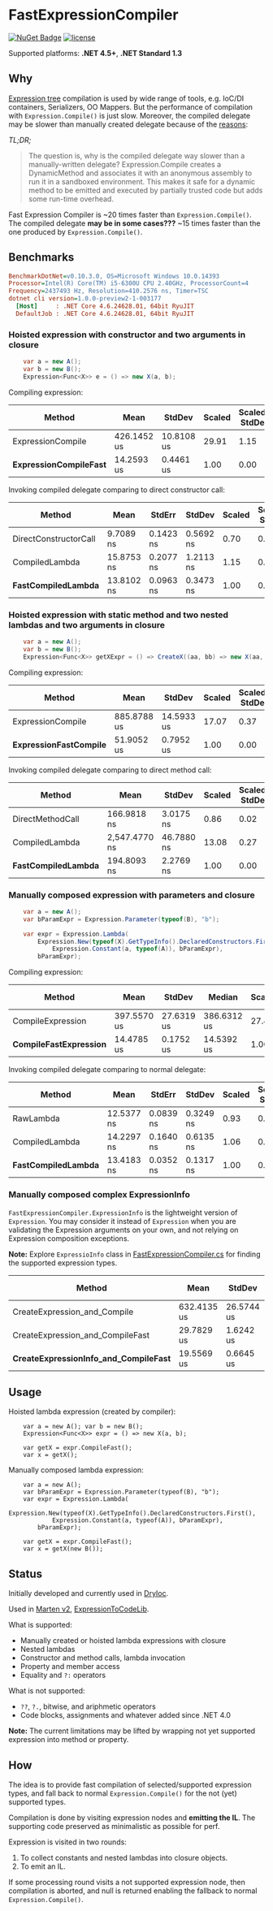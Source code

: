 # FastExpressionCompiler

[DryIoc]: https://bitbucket.org/dadhi/dryioc
[ExpressionToCodeLib]: https://github.com/EamonNerbonne/ExpressionToCode
[Expression Tree]: https://msdn.microsoft.com/en-us/library/mt654263.aspx

[![NuGet Badge](https://buildstats.info/nuget/FastExpressionCompiler)](https://www.nuget.org/packages/FastExpressionCompiler)
[![license](https://img.shields.io/github/license/dadhi/FastExpressionCompiler.svg)](http://opensource.org/licenses/MIT)

Supported platforms: __.NET 4.5+__, __.NET Standard 1.3__

## Why

[Expression tree] compilation is used by wide range of tools, e.g. IoC/DI containers, Serializers, OO Mappers.
But the performance of compilation with `Expression.Compile()` is just slow. 
Moreover, the compiled delegate may be slower than manually created delegate because of the [reasons](https://blogs.msdn.microsoft.com/seteplia/2017/02/01/dissecting-the-new-constraint-in-c-a-perfect-example-of-a-leaky-abstraction/):

_TL;DR;_
> The question is, why is the compiled delegate way slower than a manually-written delegate? Expression.Compile creates a DynamicMethod and associates it with an anonymous assembly to run it in a sandboxed environment. This makes it safe for a dynamic method to be emitted and executed by partially trusted code but adds some run-time overhead.

Fast Expression Compiler is ~20 times faster than `Expression.Compile()`.  
The compiled delegate __may be in some cases???__ ~15 times faster than the one produced by `Expression.Compile()`.

## Benchmarks

```ini
BenchmarkDotNet=v0.10.3.0, OS=Microsoft Windows 10.0.14393
Processor=Intel(R) Core(TM) i5-6300U CPU 2.40GHz, ProcessorCount=4
Frequency=2437493 Hz, Resolution=410.2576 ns, Timer=TSC
dotnet cli version=1.0.0-preview2-1-003177
  [Host]     : .NET Core 4.6.24628.01, 64bit RyuJIT
  DefaultJob : .NET Core 4.6.24628.01, 64bit RyuJIT
```


### Hoisted expression with constructor and two arguments in closure

```csharp
    var a = new A();
    var b = new B();
    Expression<Func<X>> e = () => new X(a, b);
```

Compiling expression:

 |                Method     |        Mean |     StdDev | Scaled | Scaled-StdDev |  Gen 0 |  Gen 1 | Allocated |
 |-------------------------- |------------ |----------- |------- |-------------- |------- |------- |---------- |
 |     ExpressionCompile     | 426.1452 us | 10.8108 us |  29.91 |          1.15 |      - |      - |   4.36 kB |
 | __ExpressionCompileFast__ |  14.2593 us |  0.4461 us |   1.00 |          0.00 | 1.0579 | 0.2035 |   2.72 kB |

Invoking compiled delegate comparing to direct constructor call:

 |                Method     |       Mean |    StdErr |    StdDev | Scaled | Scaled-StdDev |  Gen 0 | Allocated |
 |-------------------------- |----------- |---------- |---------- |------- |-------------- |------- |---------- |
 | DirectConstructorCall     |  9.7089 ns | 0.1423 ns | 0.5692 ns |   0.70 |          0.04 | 0.0202 |      32 B |
 |        CompiledLambda     | 15.8753 ns | 0.2077 ns | 1.2113 ns |   1.15 |          0.09 | 0.0198 |      32 B |
 |    __FastCompiledLambda__ | 13.8102 ns | 0.0963 ns | 0.3473 ns |   1.00 |          0.00 | 0.0195 |      32 B |
 
 
### Hoisted expression with static method and two nested lambdas and two arguments in closure

```csharp
    var a = new A();
    var b = new B();
    Expression<Func<X>> getXExpr = () => CreateX((aa, bb) => new X(aa, bb), new Lazy<A>(() => a), b);
```

Compiling expression:

 |                Method |        Mean |     StdDev | Scaled | Scaled-StdDev |  Gen 0 |  Gen 1 | Allocated |
 |-------------------------- |------------ |----------- |------- |-------------- |------- |------- |---------- |
 |     ExpressionCompile     | 885.8788 us | 14.5933 us |  17.07 |          0.37 |      - |      - |  12.28 kB |
 | __ExpressionFastCompile__ |  51.9052 us |  0.7952 us |   1.00 |          0.00 | 4.0616 | 1.3761 |      8 kB |


Invoking compiled delegate comparing to direct method call:

 |             Method     |          Mean |     StdDev | Scaled | Scaled-StdDev |  Gen 0 | Allocated |
 |----------------------- |-------------- |----------- |------- |-------------- |------- |---------- |
 |   DirectMethodCall     |   166.9818 ns |  3.0175 ns |   0.86 |          0.02 | 0.1111 |     184 B |
 |     CompiledLambda     | 2,547.4770 ns | 46.7880 ns |  13.08 |          0.27 | 0.0900 |     280 B |
 | __FastCompiledLambda__ |   194.8093 ns |  2.2769 ns |   1.00 |          0.00 | 0.1399 |     240 B |


### Manually composed expression with parameters and closure

```csharp
    var a = new A();
    var bParamExpr = Expression.Parameter(typeof(B), "b");

    var expr = Expression.Lambda(
        Expression.New(typeof(X).GetTypeInfo().DeclaredConstructors.First(),
            Expression.Constant(a, typeof(A)), bParamExpr),
        bParamExpr);
```

Compiling expression:

 |                    Method |        Mean |     StdDev |      Median | Scaled | Scaled-StdDev |  Gen 0 |  Gen 1 | Allocated |
 |-------------------------- |------------ |----------- |------------ |------- |-------------- |------- |------- |---------- |
 |     CompileExpression     | 397.5570 us | 27.6319 us | 386.6312 us |  27.46 |          1.92 |      - |      - |   4.72 kB |
 | __CompileFastExpression__ |  14.4785 us |  0.1752 us |  14.5392 us |   1.00 |          0.00 | 1.3086 | 0.5762 |   2.26 kB |


Invoking compiled delegate comparing to normal delegate:

 |                 Method |       Mean |    StdErr |    StdDev | Scaled | Scaled-StdDev |  Gen 0 | Allocated |
 |----------------------- |----------- |---------- |---------- |------- |-------------- |------- |---------- |
 |          RawLambda     | 12.5377 ns | 0.0839 ns | 0.3249 ns |   0.93 |          0.03 | 0.0196 |      32 B |
 |     CompiledLambda     | 14.2297 ns | 0.1640 ns | 0.6135 ns |   1.06 |          0.05 | 0.0195 |      32 B |
 | __FastCompiledLambda__ | 13.4183 ns | 0.0352 ns | 0.1317 ns |   1.00 |          0.00 | 0.0195 |      32 B |


### Manually composed complex ExpressionInfo

`FastExpressionCompiler.ExpressionInfo` is the lightweight version of `Expression`. 
You may consider it instead of `Expression` when you are validating the Expression arguments on your own,
and not relying on Expression composition exceptions.

__Note:__ Explore `ExpressioInfo` class in [FastExpressionCompiler.cs](https://github.com/dadhi/FastExpressionCompiler/blob/master/src/FastExpressionCompiler/FastExpressionCompiler.cs) 
for finding the supported expression types.

 |                               Method     |        Mean |     StdDev | Scaled | Scaled-StdDev |  Gen 0 |  Gen 1 | Allocated |
 |----------------------------------------- |------------ |----------- |------- |-------------- |------- |------- |---------- |
 |         CreateExpression_and_Compile     | 632.4135 us | 26.5744 us |  32.37 |          1.72 |      - |      - |   7.81 kB |
 |     CreateExpression_and_CompileFast     |  29.7829 us |  1.6242 us |   1.52 |          0.10 | 1.8694 | 0.6487 |   3.86 kB |
 | __CreateExpressionInfo_and_CompileFast__ |  19.5569 us |  0.6645 us |   1.00 |          0.00 | 1.4689 | 0.3703 |   3.38 kB |


## Usage

Hoisted lambda expression (created by compiler):

```chsarp
    var a = new A(); var b = new B();
    Expression<Func<X>> expr = () => new X(a, b);

    var getX = expr.CompileFast();
    var x = getX();
```

Manually composed lambda expression:

```chsarp
    var a = new A();
    var bParamExpr = Expression.Parameter(typeof(B), "b");
    var expr = Expression.Lambda(
        Expression.New(typeof(X).GetTypeInfo().DeclaredConstructors.First(),
            Expression.Constant(a, typeof(A)), bParamExpr),
        bParamExpr);

    var getX = expr.CompileFast();
    var x = getX(new B());
```


## Status

Initially developed and currently used in [DryIoc].

Used in [Marten v2](https://github.com/JasperFx/marten), [ExpressionToCodeLib].

What is supported:

- Manually created or hoisted lambda expressions with closure
- Nested lambdas
- Constructor and method calls, lambda invocation
- Property and member access
- Equality and `?:` operators

What is not supported:

- `??`, `?.`, bitwise, and ariphmetic operators
- Code blocks, assignments and whatever added since .NET 4.0

__Note:__ The current limitations may be lifted by wrapping not yet supported expression into method or property.


## How

The idea is to provide fast compilation of selected/supported expression types,
and fall back to normal `Expression.Compile()` for the not (yet) supported types.

Compilation is done by visiting expression nodes and __emitting the IL__. 
The supporting code preserved as minimalistic as possible for perf. 

Expression is visited in two rounds:

1. To collect constants and nested lambdas into closure objects.
2. To emit an IL.

If some processing round visits a not supported expression node, 
then compilation is aborted, and null is returned enabling the fallback to normal `Expression.Compile()`.

